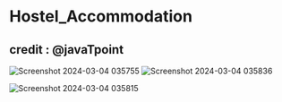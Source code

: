 # Hostel_Accommodation
## credit : @javaTpoint

![Screenshot 2024-03-04 035755](https://github.com/ShubhamMaht0/Hostel_Accommodation/assets/85242150/74214635-5042-44d3-b7a1-222ea678f528)
![Screenshot 2024-03-04 035836](https://github.com/ShubhamMaht0/Hostel_Accommodation/assets/85242150/08b50ae3-de3b-4fe5-9117-99615800fea1)


![Screenshot 2024-03-04 035815](https://github.com/ShubhamMaht0/Hostel_Accommodation/assets/85242150/7d43b0a7-1b73-4653-b71c-af89a659c06a)
